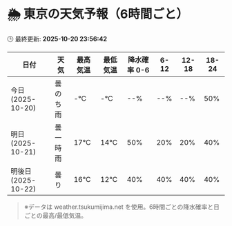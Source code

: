 # 🌦️ 東京の天気予報（6時間ごと）

🕒 最終更新: **2025-10-20 23:56:42**

| 日付 | 天気 | 最高気温 | 最低気温 | 降水確率 0-6 | 6-12 | 12-18 | 18-24 |
|------|------|----------|----------|------------|------|------|------|
| 今日 (2025-10-20) | 曇のち雨 | -℃ | -℃ | --% | --% | --% | 50% |
| 明日 (2025-10-21) | 曇一時雨 | 17℃ | 14℃ | 50% | 20% | 20% | 40% |
| 明後日 (2025-10-22) | 曇り | 16℃ | 12℃ | 40% | 40% | 40% | 40% |

> ※データは weather.tsukumijima.net を使用。6時間ごとの降水確率と日ごとの最高/最低気温。